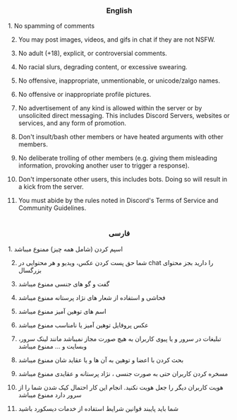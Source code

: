 <h3 align="center">English</h3>
1. No spamming of comments

2. You may post images, videos, and gifs in chat if they are not NSFW.

3. No adult (+18), explicit, or controversial comments.

4. No racial slurs, degrading content, or excessive swearing.

5. No offensive, inappropriate, unmentionable, or unicode/zalgo names.

6. No offensive or inappropriate profile pictures.

7. No advertisement of any kind is allowed within the server or by unsolicited direct messaging. This includes Discord Servers, websites or services, and any form of promotion.

8. Don't insult/bash other members or have heated arguments with other members.

9. No deliberate trolling of other members (e.g. giving them misleading information, provoking another user to trigger a response).

10. Don't impersonate other users, this includes bots. Doing so will result in a kick from the server.

11. You must abide by the rules noted in Discord's Terms of Service and Community Guidelines.

<h1></h1>

<h3 align="center"> فارسی </h3>
1. اسپم کردن (شامل همه چیز) ممنوع میباشد

2. شما حق پست کردن عکس، ویدیو و هر محتوایی در chat را دارید بجز محتوای بزرگسال

3. گفت و گو های جنسی ممنوع میباشد

4. فحاشی و استفاده از شعار های نژاد پرستانه ممنوع میباشد

5. اسم های توهین آمیز ممنوع میباشد

6. عکس پروفایل توهین آمیز یا نامناسب ممنوع میباشد

7. تبلیغات در سرور و یا پیوی کاربران به هیچ صورت مجاز نمیباشد مانند لینک سرور، وبسایت و ... ممنوع میباشد

8. بحث کردن با اعضا و توهین به آن ها و یا عقاید شان ممنوع میباشد

9. مسخره کردن کاربران حتی به صورت جنسی ، نژاد پرستانه و عقایدی ممنوع میباشد

10. هویت کاربران دیگر را جعل هویت نکنید. انجام این کار احتمال کیک شدن شما را از سرور دارد ممنوع میباشد

11. شما باید پایبند قوانین شرایط استفاده از خدمات دیسکورد باشید
